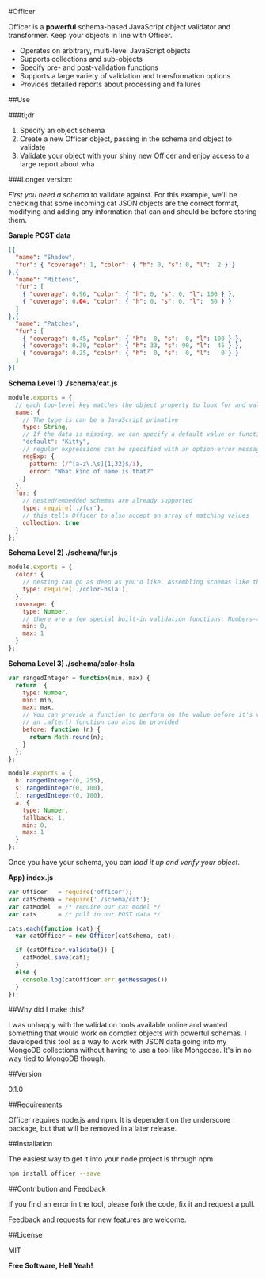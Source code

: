 #Officer

Officer is a **powerful** schema-based JavaScript object validator and transformer. Keep your objects in line with Officer.

- Operates on arbitrary, multi-level JavaScript objects
- Supports collections and sub-objects
- Specify pre- and post-validation functions
- Supports a large variety of validation and transformation options
- Provides detailed reports about processing and failures

##Use

###tl;dr

1. Specify an object schema
2. Create a new Officer object, passing in the schema and object to validate
3. Validate your object with your shiny new Officer and enjoy access to a large report about wha

###Longer version:

_First you need a schema_ to validate against. For this example, we'll be checking that some incoming cat JSON objects are the correct format, modifying and adding any information that can and should be before storing them.

**Sample POST data**
```json
[{
  "name": "Shadow",
  "fur": { "coverage": 1, "color": { "h": 0, "s": 0, "l":  2 } }
},{
  "name": "Mittens",
  "fur": [
    { "coverage": 0.96, "color": { "h": 0, "s": 0, "l": 100 } },
    { "coverage": 0.04, "color": { "h": 0, "s": 0, "l":  50 } }
  ]
},{
  "name": "Patches",
  "fur": [
    { "coverage": 0.45, "color": { "h":  0, "s":  0, "l": 100 } },
    { "coverage": 0.30, "color": { "h": 33, "s": 90, "l":  45 } },
    { "coverage": 0.25, "color": { "h":  0, "s":  0, "l":   0 } }
  ]
}]
```

**Schema Level 1) ./schema/cat.js**
```javascript
module.exports = {
  // each top-level key matches the object property to look for and validate
  name: {
    // The type is can be a JavaScript primative
    type: String,
    // If the data is missing, we can specify a default value or function
    "default": "Kitty",
    // regular expressions can be specified with an option error message
    regExp: {
      pattern: (/^[a-z\.\s]{1,32}$/i),
      error: "What kind of name is that?"
    }
  },
  fur: {
    // nested/embedded schemas are already supported
    type: require('./fur'),
    // this tells Officer to also accept an array of matching values
    collection: true
  }
};
```

**Schema Level 2) ./schema/fur.js**
```javascript
module.exports = {
  color: {
    // nesting can go as deep as you'd like. Assembling schemas like this gives powerful reusability.
    type: require('./color-hsla'),
  },
  coverage: {
    type: Number,
    // there are a few special built-in validation functions: Numbers->min, max being among them
    min: 0,
    max: 1
  }
};
```

**Schema Level 3) ./schema/color-hsla**
```javascript
var rangedInteger = function(min, max) {
  return  {
    type: Number,
    min: min,
    max: max,
    // You can provide a function to perform on the value before it's validated with built-in validation
    // an .after() function can also be provided
    before: function (n) {
      return Math.round(n);
    }
  };
};

module.exports = {
  h: rangedInteger(0, 255),
  s: rangedInteger(0, 100),
  l: rangedInteger(0, 100),
  a: {
    type: Number,
    fallback: 1,
    min: 0,
    max: 1
  }
};
```

Once you have your schema, you can _load it up and verify your object_.

**App) index.js**
```javascript
var Officer   = require('officer');
var catSchema = require('./schema/cat');
var catModel  = /* require our cat model */
var cats      = /* pull in our POST data */

cats.each(function (cat) {
  var catOfficer = new Officer(catSchema, cat);

  if (catOfficer.validate()) {
    catModel.save(cat);
  }
  else {
    console.log(catOfficer.err.getMessages())
  }
});
```

##Why did I make this?


I was unhappy with the validation tools available online and wanted something that would work on complex objects with powerful schemas. I developed this tool as a way to work with JSON data going into my MongoDB collections without having to use a tool like Mongoose. It's in no way tied to MongoDB though.

##Version

0.1.0

##Requirements

Officer requires node.js and npm. It is dependent on the underscore package, but that will be removed in a later release.

##Installation

The easiest way to get it into your node project is through npm

```sh
npm install officer --save
```

##Contribution and Feedback

If you find an error in the tool, please fork the code, fix it and request a pull.

Feedback and requests for new features are welcome.

##License

MIT

**Free Software, Hell Yeah!**
